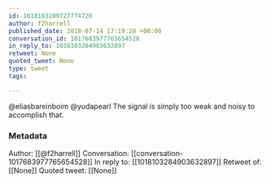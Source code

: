 ```yaml
---
id: 1018183209727774720
author: f2harrell
published_date: 2018-07-14 17:19:28 +00:00
conversation_id: 1017683977765654528
in_reply_to: 1018103284903632897
retweet: None
quoted_tweet: None
type: tweet
tags:

---
```


@eliasbareinboim @yudapearl The signal is simply too weak and noisy to accomplish that.

### Metadata

Author: [[@f2harrell]]
Conversation: [[conversation-1017683977765654528]]
In reply to: [[1018103284903632897]]
Retweet of: [[None]]
Quoted tweet: [[None]]
